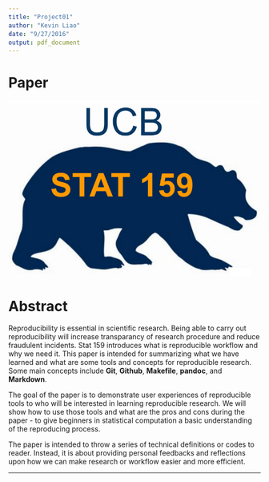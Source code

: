 ```yaml
---
title: "Project01"
author: "Kevin Liao"
date: "9/27/2016"
output: pdf_document
---
```

# Paper 

![alt tag](../../images/stat159-logo.png)

# Abstract

Reproducibility is essential in scientific research. Being able to carry out reproducibility will increase transparancy of research procedure and reduce fraudulent incidents. Stat 159 introduces what is reproducible workflow and why we need it. This paper is intended for summarizing what we have learned and what are some tools and concepts for reproducible research. Some main concepts include **Git**, **Github**, **Makefile**, **pandoc**, and **Markdown**. 
  
The goal of the paper is to demonstrate user experiences of reproducible tools to who will be interested in learning reproducible research. We will show how to use those tools and what are the pros and cons during the paper - to give beginners in statistical computation a basic understanding of the reproducing process. 

The paper is intended to throw a series of technical definitions or codes to reader. Instead, it is about providing personal feedbacks and reflections upon how we can make research or workflow easier and more efficient. 
  
  
  
---